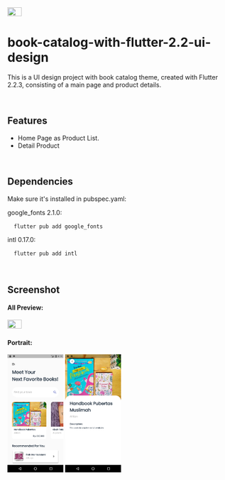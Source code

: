 <img src="https://storage.googleapis.com/cms-storage-bucket/ec64036b4eacc9f3fd73.svg" width=25% height=25%/> 

<br>

# book-catalog-with-flutter-2.2-ui-design

This is a UI design project with book catalog theme, created with Flutter 2.2.3, consisting of a main page and product details.

<br>

## Features

- Home Page as Product List.
- Detail Product

<br>

## Dependencies

Make sure it's installed in pubspec.yaml:

google_fonts 2.1.0:
```bash
  flutter pub add google_fonts
```

intl 0.17.0:
```bash
  flutter pub add intl
```
<br>

## Screenshot

#### All Preview:
<p align="left"> 
    <img src="https://github.com/hairulloh-sukur/book-catalog-with-flutter-2.2-ui-design/blob/master/screenshot/book_catalog.gif" width=25% height=25%/> 
</p>

#### Portrait:
<p align="left"> 
    <img src="https://github.com/hairulloh-sukur/book-catalog-with-flutter-2.2-ui-design/blob/master/screenshot/home_page.png" width=25% height=25%/>  
    <img src="https://github.com/hairulloh-sukur/book-catalog-with-flutter-2.2-ui-design/blob/master/screenshot/detail_page.png" width=25% height=25%/>  
</p>
